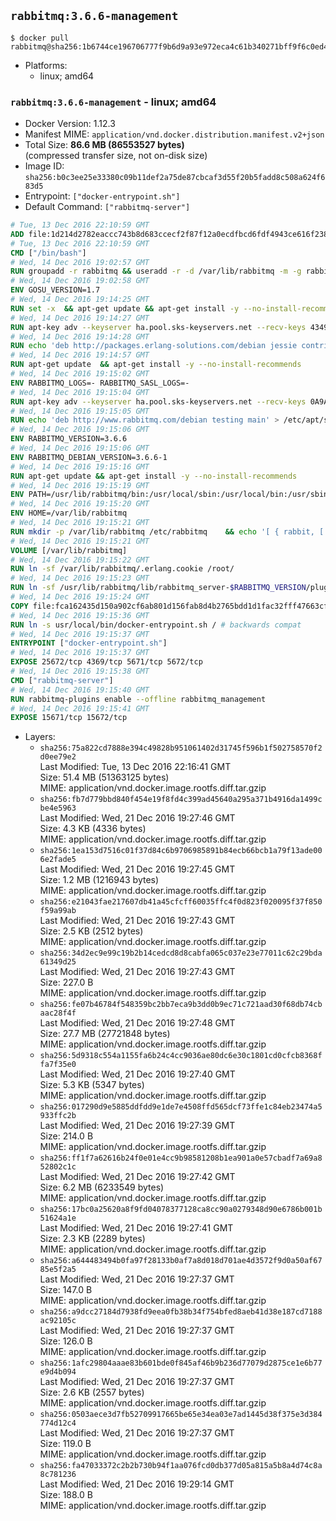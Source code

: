 ## `rabbitmq:3.6.6-management`

```console
$ docker pull rabbitmq@sha256:1b6744ce196706777f9b6d9a93e972eca4c61b340271bff9f6c0ed4c793ee554
```

-	Platforms:
	-	linux; amd64

### `rabbitmq:3.6.6-management` - linux; amd64

-	Docker Version: 1.12.3
-	Manifest MIME: `application/vnd.docker.distribution.manifest.v2+json`
-	Total Size: **86.6 MB (86553527 bytes)**  
	(compressed transfer size, not on-disk size)
-	Image ID: `sha256:b0c3ee25e33380c09b11def2a75de87cbcaf3d55f20b5fadd8c508a624f683d5`
-	Entrypoint: `["docker-entrypoint.sh"]`
-	Default Command: `["rabbitmq-server"]`

```dockerfile
# Tue, 13 Dec 2016 22:10:59 GMT
ADD file:1d214d2782eaccc743b8d683ccecf2f87f12a0ecdfbcd6fdf4943ce616f23870 in / 
# Tue, 13 Dec 2016 22:10:59 GMT
CMD ["/bin/bash"]
# Wed, 14 Dec 2016 19:02:57 GMT
RUN groupadd -r rabbitmq && useradd -r -d /var/lib/rabbitmq -m -g rabbitmq rabbitmq
# Wed, 14 Dec 2016 19:02:58 GMT
ENV GOSU_VERSION=1.7
# Wed, 14 Dec 2016 19:14:25 GMT
RUN set -x 	&& apt-get update && apt-get install -y --no-install-recommends ca-certificates wget && rm -rf /var/lib/apt/lists/* 	&& wget -O /usr/local/bin/gosu "https://github.com/tianon/gosu/releases/download/$GOSU_VERSION/gosu-$(dpkg --print-architecture)" 	&& wget -O /usr/local/bin/gosu.asc "https://github.com/tianon/gosu/releases/download/$GOSU_VERSION/gosu-$(dpkg --print-architecture).asc" 	&& export GNUPGHOME="$(mktemp -d)" 	&& gpg --keyserver ha.pool.sks-keyservers.net --recv-keys B42F6819007F00F88E364FD4036A9C25BF357DD4 	&& gpg --batch --verify /usr/local/bin/gosu.asc /usr/local/bin/gosu 	&& rm -r "$GNUPGHOME" /usr/local/bin/gosu.asc 	&& chmod +x /usr/local/bin/gosu 	&& gosu nobody true 	&& apt-get purge -y --auto-remove ca-certificates wget
# Wed, 14 Dec 2016 19:14:27 GMT
RUN apt-key adv --keyserver ha.pool.sks-keyservers.net --recv-keys 434975BD900CCBE4F7EE1B1ED208507CA14F4FCA
# Wed, 14 Dec 2016 19:14:28 GMT
RUN echo 'deb http://packages.erlang-solutions.com/debian jessie contrib' > /etc/apt/sources.list.d/erlang.list
# Wed, 14 Dec 2016 19:14:57 GMT
RUN apt-get update 	&& apt-get install -y --no-install-recommends 		erlang-asn1 		erlang-base-hipe 		erlang-crypto 		erlang-eldap 		erlang-inets 		erlang-mnesia 		erlang-nox 		erlang-os-mon 		erlang-public-key 		erlang-ssl 		erlang-xmerl 	&& rm -rf /var/lib/apt/lists/*
# Wed, 14 Dec 2016 19:15:02 GMT
ENV RABBITMQ_LOGS=- RABBITMQ_SASL_LOGS=-
# Wed, 14 Dec 2016 19:15:04 GMT
RUN apt-key adv --keyserver ha.pool.sks-keyservers.net --recv-keys 0A9AF2115F4687BD29803A206B73A36E6026DFCA
# Wed, 14 Dec 2016 19:15:05 GMT
RUN echo 'deb http://www.rabbitmq.com/debian testing main' > /etc/apt/sources.list.d/rabbitmq.list
# Wed, 14 Dec 2016 19:15:06 GMT
ENV RABBITMQ_VERSION=3.6.6
# Wed, 14 Dec 2016 19:15:06 GMT
ENV RABBITMQ_DEBIAN_VERSION=3.6.6-1
# Wed, 14 Dec 2016 19:15:16 GMT
RUN apt-get update && apt-get install -y --no-install-recommends 		rabbitmq-server=$RABBITMQ_DEBIAN_VERSION 	&& rm -rf /var/lib/apt/lists/*
# Wed, 14 Dec 2016 19:15:19 GMT
ENV PATH=/usr/lib/rabbitmq/bin:/usr/local/sbin:/usr/local/bin:/usr/sbin:/usr/bin:/sbin:/bin
# Wed, 14 Dec 2016 19:15:20 GMT
ENV HOME=/var/lib/rabbitmq
# Wed, 14 Dec 2016 19:15:21 GMT
RUN mkdir -p /var/lib/rabbitmq /etc/rabbitmq 	&& echo '[ { rabbit, [ { loopback_users, [ ] } ] } ].' > /etc/rabbitmq/rabbitmq.config 	&& chown -R rabbitmq:rabbitmq /var/lib/rabbitmq /etc/rabbitmq 	&& chmod -R 777 /var/lib/rabbitmq /etc/rabbitmq
# Wed, 14 Dec 2016 19:15:21 GMT
VOLUME [/var/lib/rabbitmq]
# Wed, 14 Dec 2016 19:15:22 GMT
RUN ln -sf /var/lib/rabbitmq/.erlang.cookie /root/
# Wed, 14 Dec 2016 19:15:23 GMT
RUN ln -sf /usr/lib/rabbitmq/lib/rabbitmq_server-$RABBITMQ_VERSION/plugins /plugins
# Wed, 14 Dec 2016 19:15:24 GMT
COPY file:fca162435d150a902cf6ab801d156fab8d4b2765bdd1d1fac32fff47663cff1e in /usr/local/bin/ 
# Wed, 14 Dec 2016 19:15:36 GMT
RUN ln -s usr/local/bin/docker-entrypoint.sh / # backwards compat
# Wed, 14 Dec 2016 19:15:37 GMT
ENTRYPOINT ["docker-entrypoint.sh"]
# Wed, 14 Dec 2016 19:15:37 GMT
EXPOSE 25672/tcp 4369/tcp 5671/tcp 5672/tcp
# Wed, 14 Dec 2016 19:15:38 GMT
CMD ["rabbitmq-server"]
# Wed, 14 Dec 2016 19:15:40 GMT
RUN rabbitmq-plugins enable --offline rabbitmq_management
# Wed, 14 Dec 2016 19:15:41 GMT
EXPOSE 15671/tcp 15672/tcp
```

-	Layers:
	-	`sha256:75a822cd7888e394c49828b951061402d31745f596b1f502758570f2d0ee79e2`  
		Last Modified: Tue, 13 Dec 2016 22:16:41 GMT  
		Size: 51.4 MB (51363125 bytes)  
		MIME: application/vnd.docker.image.rootfs.diff.tar.gzip
	-	`sha256:fb7d779bbd840f454e19f8fd4c399ad45640a295a371b4916da1499cbe4e5963`  
		Last Modified: Wed, 21 Dec 2016 19:27:46 GMT  
		Size: 4.3 KB (4336 bytes)  
		MIME: application/vnd.docker.image.rootfs.diff.tar.gzip
	-	`sha256:1ea153d7516c01f37d84c6b9706985891b84ecb66bcb1a79f13ade006e2fade5`  
		Last Modified: Wed, 21 Dec 2016 19:27:45 GMT  
		Size: 1.2 MB (1216943 bytes)  
		MIME: application/vnd.docker.image.rootfs.diff.tar.gzip
	-	`sha256:e21043fae217607db41a45cfcff60035ffc4f0d823f020095f37f850f59a99ab`  
		Last Modified: Wed, 21 Dec 2016 19:27:43 GMT  
		Size: 2.5 KB (2512 bytes)  
		MIME: application/vnd.docker.image.rootfs.diff.tar.gzip
	-	`sha256:34d2ec9e99c19b2b14cedcd8d8cabfa065c037e23e77011c62c29bda61349d25`  
		Last Modified: Wed, 21 Dec 2016 19:27:43 GMT  
		Size: 227.0 B  
		MIME: application/vnd.docker.image.rootfs.diff.tar.gzip
	-	`sha256:fe07b46784f548359bc2bb7eca9b3dd0b9ec71c721aad30f68db74cbaac28f4f`  
		Last Modified: Wed, 21 Dec 2016 19:27:48 GMT  
		Size: 27.7 MB (27721848 bytes)  
		MIME: application/vnd.docker.image.rootfs.diff.tar.gzip
	-	`sha256:5d9318c554a1155fa6b24c4cc9036ae80dc6e30c1801cd0cfcb8368ffa7f35e0`  
		Last Modified: Wed, 21 Dec 2016 19:27:40 GMT  
		Size: 5.3 KB (5347 bytes)  
		MIME: application/vnd.docker.image.rootfs.diff.tar.gzip
	-	`sha256:017290d9e5885ddfdd9e1de7e4508ffd565dcf73ffe1c84eb23474a5933ffc2b`  
		Last Modified: Wed, 21 Dec 2016 19:27:39 GMT  
		Size: 214.0 B  
		MIME: application/vnd.docker.image.rootfs.diff.tar.gzip
	-	`sha256:ff1f7a62616b24f0e01e4cc9b98581208b1ea901a0e57cbadf7a69a852802c1c`  
		Last Modified: Wed, 21 Dec 2016 19:27:42 GMT  
		Size: 6.2 MB (6233549 bytes)  
		MIME: application/vnd.docker.image.rootfs.diff.tar.gzip
	-	`sha256:17bc0a25620a8f9fd04078377128ca8cc90a0279348d90e6786b001b51624a1e`  
		Last Modified: Wed, 21 Dec 2016 19:27:41 GMT  
		Size: 2.3 KB (2289 bytes)  
		MIME: application/vnd.docker.image.rootfs.diff.tar.gzip
	-	`sha256:a644483494b0fa97f28133b0af7a8d018d701ae4d3572f9d0a50af6785e5f2a5`  
		Last Modified: Wed, 21 Dec 2016 19:27:37 GMT  
		Size: 147.0 B  
		MIME: application/vnd.docker.image.rootfs.diff.tar.gzip
	-	`sha256:a9dcc27184d7938fd9eea0fb38b34f754bfed8aeb41d38e187cd7188ac92105c`  
		Last Modified: Wed, 21 Dec 2016 19:27:37 GMT  
		Size: 126.0 B  
		MIME: application/vnd.docker.image.rootfs.diff.tar.gzip
	-	`sha256:1afc29804aaae83b601bde0f845af46b9b236d77079d2875ce1e6b77e9d4b094`  
		Last Modified: Wed, 21 Dec 2016 19:27:37 GMT  
		Size: 2.6 KB (2557 bytes)  
		MIME: application/vnd.docker.image.rootfs.diff.tar.gzip
	-	`sha256:0503aece3d7fb52709917665be65e34ea03e7ad1445d38f375e3d384774d12c4`  
		Last Modified: Wed, 21 Dec 2016 19:27:37 GMT  
		Size: 119.0 B  
		MIME: application/vnd.docker.image.rootfs.diff.tar.gzip
	-	`sha256:fa47033372c2b2b730b94f1aa076fcd0db377d05a815a5b8a4d74c8a8c781236`  
		Last Modified: Wed, 21 Dec 2016 19:29:14 GMT  
		Size: 188.0 B  
		MIME: application/vnd.docker.image.rootfs.diff.tar.gzip
